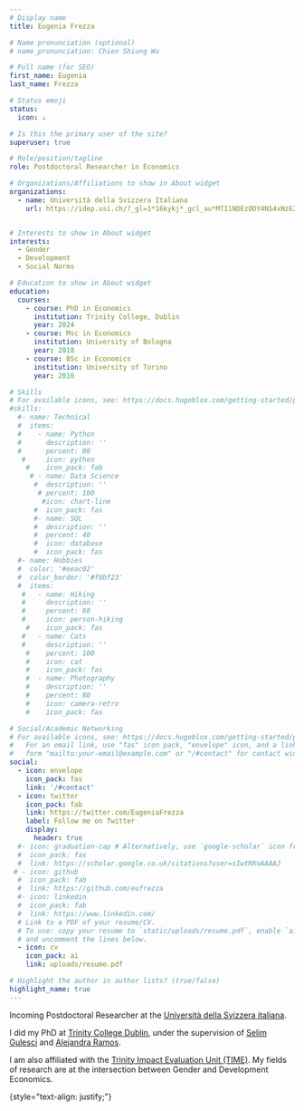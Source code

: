 ```yaml
---
# Display name
title: Eugenia Frezza

# Name pronunciation (optional)
# name_pronunciation: Chien Shiung Wu

# Full name (for SEO)
first_name: Eugenia
last_name: Frezza

# Status emoji
status:
  icon: ☕️

# Is this the primary user of the site?
superuser: true

# Role/position/tagline
role: Postdoctoral Researcher in Economics

# Organizations/Affiliations to show in About widget
organizations:
  - name: Università della Svizzera Italiana
    url: https://idep.usi.ch/?_gl=1*16kykj*_gcl_au*MTI1NDEzODY4NS4xNzE2NDYyMzQy*_ga*MjAyMDUxMTA2NC4xNzE2NDYyMzM3*_ga_89Y0EEKVWP*MTcxOTMxNDc0Ni41LjEuMTcxOTMxODQwNS42MC4wLjE3ODY2MTU1NDc.


# Interests to show in About widget
interests:
  - Gender
  - Development
  - Social Norms

# Education to show in About widget
education:
  courses:
    - course: PhD in Economics 
      institution: Trinity College, Dublin
      year: 2024
    - course: Msc in Economics
      institution: University of Bologna 
      year: 2018
    - course: BSc in Economics
      institution: University of Torino
      year: 2016

# Skills
# For available icons, see: https://docs.hugoblox.com/getting-started/page-builder/#icons
#skills:
  #- name: Technical
  #  items:
  #    - name: Python
  #      description: ''
  #      percent: 80
   #     icon: python
    #    icon_pack: fab
     # - name: Data Science
      #  description: ''
       # percent: 100
        #icon: chart-line
      #  icon_pack: fas
      #- name: SQL
      #  description: ''
      #  percent: 40
      #  icon: database
      #  icon_pack: fas
  #- name: Hobbies
  #  color: '#eeac02'
  #  color_border: '#f0bf23'
  #  items:
   #   - name: Hiking
   #     description: ''
   #     percent: 60
   #     icon: person-hiking
    #    icon_pack: fas
   #   - name: Cats
   #     description: ''
    #    percent: 100
    #    icon: cat
    #    icon_pack: fas
    #  - name: Photography
    #    description: ''
    #    percent: 80
    #    icon: camera-retro
    #    icon_pack: fas

# Social/Academic Networking
# For available icons, see: https://docs.hugoblox.com/getting-started/page-builder/#icons
#   For an email link, use "fas" icon pack, "envelope" icon, and a link in the
#   form "mailto:your-email@example.com" or "/#contact" for contact widget.
social:
  - icon: envelope
    icon_pack: fas
    link: '/#contact'
  - icon: twitter
    icon_pack: fab
    link: https://twitter.com/EugeniaFrezza
    label: Follow me on Twitter
    display:
      header: true
  #- icon: graduation-cap # Alternatively, use `google-scholar` icon from `ai` icon pack
  #  icon_pack: fas
  #  link: https://scholar.google.co.uk/citations?user=sIwtMXoAAAAJ
 # - icon: github
  #  icon_pack: fab
  #  link: https://github.com/eufrezza
  #- icon: linkedin
  #  icon_pack: fab
  #  link: https://www.linkedin.com/
  # Link to a PDF of your resume/CV.
  # To use: copy your resume to `static/uploads/resume.pdf`, enable `ai` icons in `params.yaml`,
  # and uncomment the lines below.
  - icon: cv
    icon_pack: ai
    link: uploads/resume.pdf

# Highlight the author in author lists? (true/false)
highlight_name: true
---
```

Incoming Postdoctoral Researcher at the [Università della Svizzera italiana](https://idep.usi.ch/?_gl=1*16kykj*_gcl_au*MTI1NDEzODY4NS4xNzE2NDYyMzQy*_ga*MjAyMDUxMTA2NC4xNzE2NDYyMzM3*_ga_89Y0EEKVWP*MTcxOTMxNDc0Ni41LjEuMTcxOTMxODQwNS42MC4wLjE3ODY2MTU1NDc.). 

I did my PhD at [Trinity College Dublin](https://www.tcd.ie/Economics/), under the supervision of [Selim Gulesci](https://sites.google.com/view/selimgulesci/home?authuser=0) and [Alejandra Ramos](https://sites.google.com/site/alejandraramosmoreno/).

I am also affiliated with the [Trinity Impact Evaluation Unit (TIME)](https://www.tcd.ie/time/). My fields of research are at the intersection between Gender and Development Economics.

{style="text-align: justify;"}
